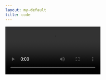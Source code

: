 ```yaml
---
layout: my-default
title: code
---
```


<script src="https://cdn.plyr.io/3.5.4/plyr.js"></script>
<script>
    const player = new Plyr('#player');
</script>
<link rel="stylesheet" href="https://cdn.plyr.io/3.5.4/plyr.css" />

<video src="/assets/week4-progress-report.webm" id="player" controls data-plyr-config='{ "title": "Example Title" }'></video>
